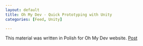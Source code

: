 ```yaml
---
layout: default
title: Oh My Dev - Quick Prototyping with Unity
categories: [Feed, Unity]

---
```

This material was written in Polish for Oh My Dev website. 
[Post](https://ohmydev.pl/post/szybkie-prototypowanie-w-unity-od-silnika-do-prezentacji-w-internecie-1ilh)